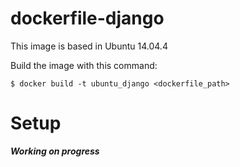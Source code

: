 dockerfile-django
=================
This image is based in Ubuntu 14.04.4

Build the image with this command:
```
$ docker build -t ubuntu_django <dockerfile_path>
```

Setup
=====
***Working on progress***
